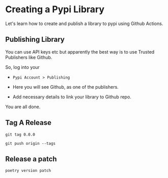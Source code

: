 # Creating a Pypi Library

Let's learn how to create and publish a library to pypi using Github Actions.

## Publishing Library 

You can use API keys etc but apparently the best way is to use Trusted Publishers like Github.

So, log into your 

- `Pypi Account > Publishing`

- Here you will see Github, as one of the publishers. 

- Add necessary details to link your library to Github repo.

You are all done.

## Tag A Release

```shell
git tag 0.0.0

git push origin --tags
```

## Release a patch

```shell
poetry version patch

```
